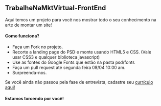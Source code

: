 TrabalheNaMktVirtual-FrontEnd
-

Aqui temos um projeto para você nos mostrar todo o seu conhecimento na arte de montar um site!

#### Como funciona?

* Faça um Fork no projeto.
* Recorte a landing page do PSD e monte usando HTML5 e CSS. (Vale usar CSS3 e qualquer biblioteca javascript)
* Use as fontes do Google Fonts que estão na pasta psd/fonts
* Faça um pull request até segunda feira 08/04 10:00 am.
* Surpreenda-nos.

Se você ainda não passou pela fase de entrevista, cadastre seu [currículo aqui!](http://www.mktvirtual.com.br/carreira/)

#### Estamos torcendo por você!